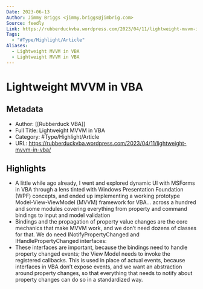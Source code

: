 ```yaml
---
Date: 2023-06-13
Author: Jimmy Briggs <jimmy.briggs@jimbrig.com>
Source: feedly
Link: https://rubberduckvba.wordpress.com/2023/04/11/lightweight-mvvm-in-vba/
Tags:
  - "#Type/Highlight/Article"
Aliases:
  - Lightweight MVVM in VBA
  - Lightweight MVVM in VBA
---
```

# Lightweight MVVM in VBA

## Metadata
- Author: [[Rubberduck VBA]]
- Full Title: Lightweight MVVM in VBA
- Category: #Type/Highlight/Article
- URL: https://rubberduckvba.wordpress.com/2023/04/11/lightweight-mvvm-in-vba/

## Highlights
- A little while ago already, I went and explored dynamic UI with MSForms in VBA through a lens tinted with Windows Presentation Foundation (WPF) concepts, and ended up implementing a working prototype Model-View-ViewModel (MVVM) framework for VBA… across a hundred and some modules covering everything from property and command bindings to input and model validation
- Bindings and the propagation of property value changes are the core mechanics that make MVVM work, and we don’t need dozens of classes for that.
  We do need INotifyPropertyChanged and IHandlePropertyChanged interfaces:
- These interfaces are important, because the bindings need to handle property changed events; the View Model needs to invoke the registered callbacks. This is used in place of actual events, because interfaces in VBA don’t expose events, and we want an abstraction around property changes, so that everything that needs to notify about property changes can do so in a standardized way.
